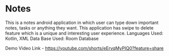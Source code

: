 # Notes

This is a notes android application in which user can type down important notes, tasks or anything they want.
This application has swipe to delete feature which is a unique and interesting user experience.
Languages Used: Kotlin, XML
Data Base Used: Room Database

Demo Video Link - https://youtube.com/shorts/eErvqMyPIQ0?feature=share
